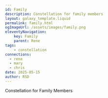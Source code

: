 ```yaml
---
id: Family
description: Constellation for family members
layout: galaxy_template.liquid
permalink: family.html
ogImageUrl: /assets/images/family.png
eleventyNavigation:
    key: Family
    parent: Rene
tags:
    - constellation
connections: 
  - rene
  - mary
  - chris
date: 2025-05-15
author: RSD
---
```

Constellation for Family Members